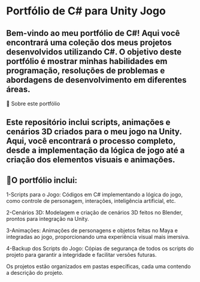 # Portfólio de C# para Unity Jogo

## Bem-vindo ao meu portfólio de C#! Aqui você encontrará uma coleção dos meus projetos desenvolvidos utilizando C#. O objetivo deste portfólio é mostrar minhas habilidades em programação, resoluções de problemas e abordagens de desenvolvimento em diferentes áreas.
🚀 Sobre este portfólio

## Este repositório inclui scripts, animações e cenários 3D criados para o meu jogo na Unity. Aqui, você encontrará o processo completo, desde a implementação da lógica de jogo até a criação dos elementos visuais e animações.

## 🚀O portfólio inclui:

1-Scripts para o Jogo: Códigos em C# implementando a lógica do jogo, como controle de personagem, interações, inteligência artificial, etc.

2-Cenários 3D: Modelagem e criação de cenários 3D feitos no Blender, prontos para integração na Unity.

3-Animações: Animações de personagens e objetos feitas no Maya e integradas ao jogo, proporcionando uma experiência visual mais imersiva.

4-Backup dos Scripts do Jogo: Cópias de segurança de todos os scripts do projeto para garantir a integridade e facilitar versões futuras.

Os projetos estão organizados em pastas específicas, cada uma contendo a descrição do projeto.


